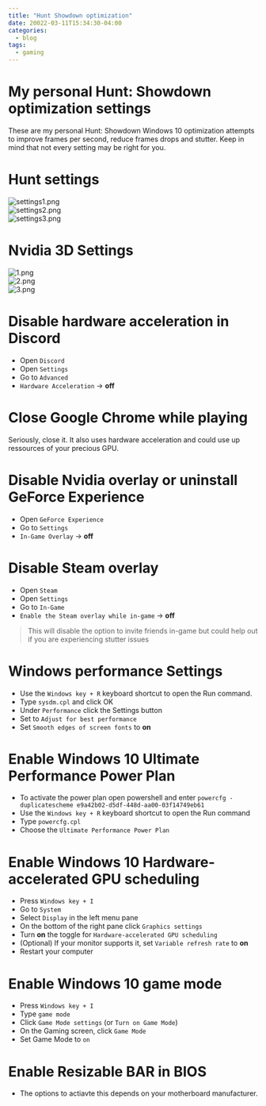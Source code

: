```yaml
---
title: "Hunt Showdown optimization"
date: 20022-03-11T15:34:30-04:00
categories:
  - blog
tags:
  - gaming
---
```


# My personal Hunt: Showdown optimization settings
These are my personal Hunt: Showdown Windows 10 optimization attempts to improve frames per second, reduce frames drops and stutter. Keep in mind that not every setting may be right for you.

# Hunt settings
![settings1.png](https://github.com/nopantsfriday/blog/blob/main/settings1.jpg?raw=true) <br />
![settings2.png](https://github.com/nopantsfriday/blog/blob/main/settings2.jpg?raw=true) <br />
![settings3.png](https://github.com/nopantsfriday/blog/blob/main/settings3.jpg?raw=true) <br />

# Nvidia 3D Settings
![1.png](https://github.com/nopantsfriday/blog/blob/main/1.png?raw=true) <br />
![2.png](https://github.com/nopantsfriday/blog/blob/main/2.png?raw=true) <br />
![3.png](https://github.com/nopantsfriday/blog/blob/main/3.png?raw=true) <br />

# Disable hardware acceleration in Discord
- Open ```Discord```
- Open ```Settings```
- Go to ```Advanced```
- ```Hardware Acceleration``` -> **off**

# Close Google Chrome while playing 
Seriously, close it. It also uses hardware acceleration and could use up ressources of your precious GPU.

# Disable Nvidia overlay or uninstall GeForce Experience
- Open ```GeForce Experience```
- Go to ```Settings```
- ```In-Game Overlay``` -> **off**

# Disable Steam overlay
- Open ```Steam```
- Open ```Settings```
- Go to ```In-Game``` 
- ```Enable the Steam overlay while in-game``` -> **off** <br />
> This will disable the option to invite friends in-game but could help out if you are experiencing stutter issues

# Windows performance Settings
- Use the ```Windows key + R``` keyboard shortcut to open the Run command.
- Type ```sysdm.cpl``` and click OK
- Under ```Performance``` click the Settings button
- Set to ``` Adjust for best performance ```
- Set ```Smooth edges of screen fonts``` to **on**

# Enable Windows 10 Ultimate Performance Power Plan
- To activate the power plan open powershell and enter
```powercfg -duplicatescheme e9a42b02-d5df-448d-aa00-03f14749eb61```
- Use the ```Windows key + R``` keyboard shortcut to open the Run command
- Type ```powercfg.cpl```
- Choose the ```Ultimate Performance Power Plan```

# Enable Windows 10 Hardware-accelerated GPU scheduling
- Press ```Windows key + I```
- Go to ```System```
- Select ```Display``` in the left menu pane
- On the bottom of the right pane click ```Graphics settings```
- Turn **on** the toggle for ```Hardware-accelerated GPU scheduling```
- (Optional) If your monitor supports it, set ```Variable refresh rate``` to **on**
- Restart your computer

# Enable Windows 10 game mode
- Press ```Windows key + I```
- Type ```game mode```
- Click ```Game Mode settings``` (or ```Turn on Game Mode```)
- On the Gaming screen, click ```Game Mode```
- Set Game Mode to ```on```

# Enable  Resizable BAR in BIOS
- The options to actiavte this depends on your motherboard manufacturer.